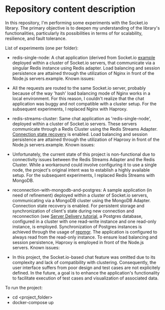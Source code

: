 # Repository content description

In this repository, I'm performing some experiments with the Socket.io library. 
The primary objective is to deepen my understanding of the library's functionalities, particularly its possibilities in terms of for scalability, resilience, and fault tolerance.

List of experiments (one per folder):

- redis-single-node: A chat application (derived from Socket.io [example](https://github.com/socketio/socket.io/tree/main/examples/chat) deployed within a cluster of Socket.io servers, that communicate via a singular Redis instance using Redis adapter. 
Load balancing and session persistence are attained through the utilization of Nginx in front of the Node.js servers.example.
Known issues: 
- All the requests are routed to the same Socket.io server, probably because of the way 'hash' load balancing mode of Nginx works in a local environment. For this reason, I couldn't realize that the chat application was buggy and not compatible with a cluster setup.
For the subsequent experiments, I replaced Nginx with Haproxy.

- redis-streams-cluster: Same chat application as 'redis-single-node', deployed within a cluster of Socket.io servers. These servers communicate through a Redis Cluster using the Redis Streams Adapter.
[Connection state recovery](https://socket.io/docs/v4/tutorial/step-6) is enabled.
Load balancing and session persistence are attained through the utilization of Haproxy in front of the Node.js servers.example.
Known issues:
- Unfortunately, the current state of this project is non-functional due to connectivity issues between the Redis Streams Adapter and the Redis Cluster. While a workaround could involve configuring it to use a single node, the project's original intent was to establish a highly available setup.
For the subsequent experiments, I replaced Redis Streams with MongoDB.

- reconnection-with-mongodb-and-postgres: A sample application (in need of refinement) deployed within a cluster of Socket.io servers, communicating via a MongoDB cluster using the MongoDB Adapter. Connection state recovery is enabled.
For persistent storage and synchronization of client's state during new connection and reconnection (see [Server Delivery tutorial](https://socket.io/docs/v4/tutorial/step-7), a Postgres database, configured in a cluster with one read-write instance and one read-only instance, is employed. 
Synchronization of Postgres instances is achieved through the usage of [repmgr](https://www.repmgr.org/). 
The application is configured to always read from the read-only instance.
To ensure load balancing and session persistence, Haproxy is employed in front of the Node.js servers.
Known issues:
- In this project, the Socket.io-based chat feature was omitted due to its complexity and lack of compatibility with clustering. Consequently, the user interface suffers from poor design and test cases are not explicitely defined.
In the future, a goal is to enhance the application's functionality to facilitate execution of test cases and visualization of associated data.

To run the project:

- cd <project_folder>
- docker-compose up

